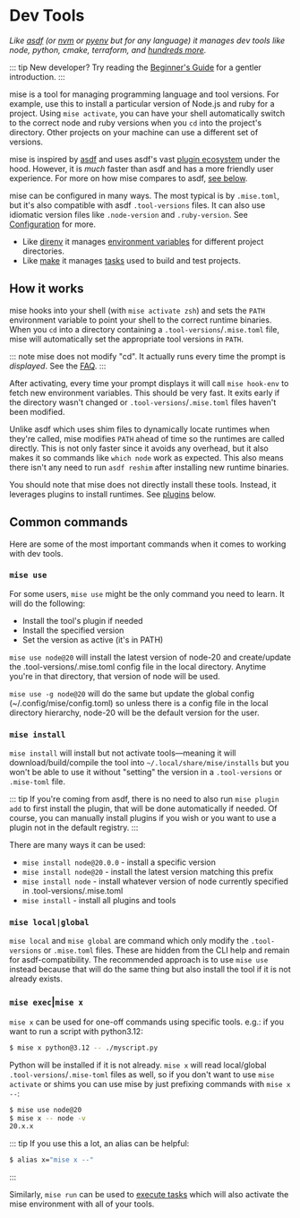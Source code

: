 ---
---

# Dev Tools

_Like [asdf](https://asdf-vm.com) (or [nvm](https://github.com/nvm-sh/nvm) or [pyenv](https://github.com/pyenv/pyenv) but for any language) it manages dev tools like node, python, cmake, terraform, and [hundreds more](/plugins)._

::: tip
New developer? Try reading the [Beginner's Guide](https://dev.to/jdxcode/beginners-guide-to-rtx-ac4) for a gentler introduction.
:::

mise is a tool for managing programming language and tool versions. For example, use this to install
a particular version of Node.js and ruby for a project. Using `mise activate`, you can have your
shell automatically switch to the correct node and ruby versions when you `cd` into the project's
directory. Other projects on your machine can use a different set of versions.

mise is inspired by [asdf](https://asdf-vm.com) and uses asdf's vast [plugin ecosystem](https://github.com/rtx-plugins/registry)
under the hood. However, it is _much_ faster than asdf and has a more friendly user experience.
For more on how mise compares to asdf, [see below](/comparison-to-asdf).

mise can be configured in many ways. The most typical is by `.mise.toml`, but it's also compatible
with asdf `.tool-versions` files. It can also use idiomatic version files like `.node-version` and
`.ruby-version`. See [Configuration](./configuration) for more.

* Like [direnv](https://github.com/direnv/direnv) it manages [environment variables](/configuration#env---arbitrary-environment-variables) for different project directories.
* Like [make](https://www.gnu.org/software/make/manual/make.html) it manages [tasks](/tasks/) used to build and test projects.

## How it works

mise hooks into your shell (with `mise activate zsh`) and sets the `PATH`
environment variable to point your shell to the correct runtime binaries. When you `cd` into a
directory containing a `.tool-versions`/`.mise.toml` file, mise will automatically set the
appropriate tool versions in `PATH`.

::: note
mise does not modify "cd". It actually runs every time the prompt is _displayed_.
See the [FAQ](/faq#what-does-mise-activate-do).
:::

After activating, every time your prompt displays it will call `mise hook-env` to fetch new
environment variables.
This should be very fast. It exits early if the directory wasn't changed or `.tool-versions`/`.mise.toml` files haven't been modified.

Unlike asdf which uses shim files to dynamically locate runtimes when they're called, mise modifies
`PATH` ahead of time so the runtimes are called directly. This is not only faster since it avoids
any overhead, but it also makes it so commands like `which node` work as expected. This also
means there isn't any need to run `asdf reshim` after installing new runtime binaries.

You should note that mise does not directly install these tools.
Instead, it leverages plugins to install runtimes.
See [plugins](/plugins) below.

## Common commands

Here are some of the most important commands when it comes to working with dev tools.

### `mise use`

For some users, `mise use` might be the only command you need to learn. It will do the following:

- Install the tool's plugin if needed
- Install the specified version
- Set the version as active (it's in PATH)

`mise use node@20` will install the latest version of node-20 and create/update the .tool-versions/.mise.toml
config file in the local directory. Anytime you're in that directory, that version of node will be used.

`mise use -g node@20` will do the same but update the global config (~/.config/mise/config.toml) so
unless there is a config file in the local directory hierarchy, node-20 will be the default version for
the user.

### `mise install`

`mise install` will install but not activate tools—meaning it will download/build/compile the tool
into `~/.local/share/mise/installs` but you won't be able to use it without "setting" the version
in a `.tool-versions` or `.mise-toml` file.

::: tip
If you're coming from asdf, there is no need to also run `mise plugin add` to first install
the plugin, that will be done automatically if needed. Of course, you can manually install plugins
if you wish or you want to use a plugin not in the default registry.
:::

There are many ways it can be used:

* `mise install node@20.0.0` - install a specific version
* `mise install node@20` - install the latest version matching this prefix
* `mise install node` - install whatever version of node currently specified in .tool-versions/.mise.toml
* `mise install` - install all plugins and tools

### `mise local|global` <Badge type="danger" text="not recommended" />

`mise local` and `mise global` are command which only modify the `.tool-versions` or `.mise.toml` files.
These are hidden from the CLI help and remain for asdf-compatibility. The recommended approach is
to use `mise use` instead because that will do the same thing but also install the tool if it is
not already exists.

### `mise exec`|`mise x`

`mise x` can be used for one-off commands using specific tools. e.g.: if you want to run a script with python3.12:

```sh
$ mise x python@3.12 -- ./myscript.py
```

Python will be installed if it is not already. `mise x` will read local/global `.tool-versions`/`.mise-toml` files
as well, so if you don't want to use `mise activate` or shims you can use mise by just prefixing commands with
`mise x --`:

```sh
$ mise use node@20
$ mise x -- node -v
20.x.x
```

::: tip
If you use this a lot, an alias can be helpful:

```sh
$ alias x="mise x --"
```
:::

Similarly, `mise run` can be used to [execute tasks](/tasks) which will also activate the mise environment with all of your tools.
